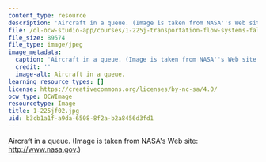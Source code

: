 ```yaml
---
content_type: resource
description: 'Aircraft in a queue. (Image is taken from NASA''s Web site: http://www.nasa.gov.)'
file: /ol-ocw-studio-app/courses/1-225j-transportation-flow-systems-fall-2002/b3cb1a1fa9da65088f2ab2a8456d3fd1_1-225jf02.jpg
file_size: 89574
file_type: image/jpeg
image_metadata:
  caption: 'Aircraft in a queue. (Image is taken from NASA''s Web site: [http://www.nasa.gov](http://www.nasa.gov).)'
  credit: ''
  image-alt: Aircraft in a queue.
learning_resource_types: []
license: https://creativecommons.org/licenses/by-nc-sa/4.0/
ocw_type: OCWImage
resourcetype: Image
title: 1-225jf02.jpg
uid: b3cb1a1f-a9da-6508-8f2a-b2a8456d3fd1
---
```

Aircraft in a queue. (Image is taken from NASA's Web site: http://www.nasa.gov.)